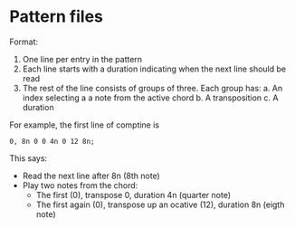 # Pattern files

Format:

1. One line per entry in the pattern
2. Each line starts with a duration indicating when the next line
   should be read
3. The rest of the line consists of groups of three. Each group has:
   a. An index selecting a a note from the active chord
   b. A transposition
   c. A duration

For example, the first line of comptine is

```
0, 8n 0 0 4n 0 12 8n;
```

This says:

* Read the next line after 8n (8th note)
* Play two notes from the chord:
  - The first (0), transpose 0, duration 4n (quarter note)
  - The first again (0), transpose up an ocative (12), 
    duration 8n (eigth note)
